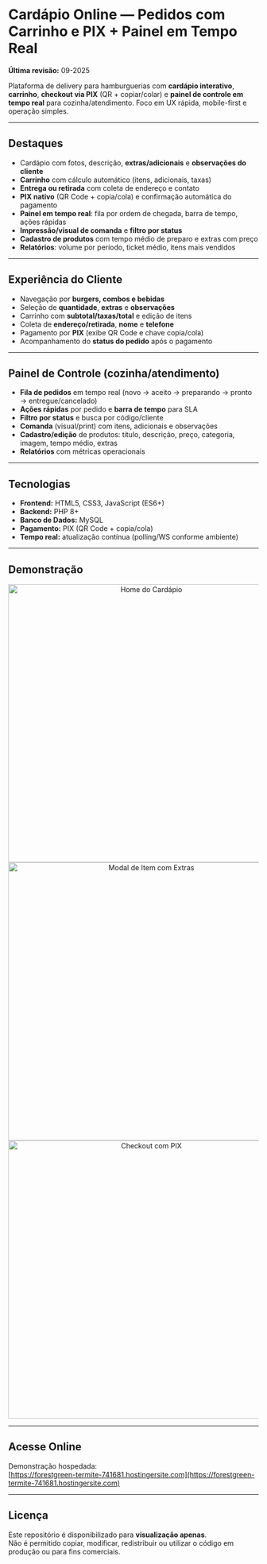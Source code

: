 # Cardápio Online — Pedidos com Carrinho e PIX + Painel em Tempo Real

**Última revisão:** 09-2025

Plataforma de delivery para hamburguerias com **cardápio interativo**, **carrinho**, **checkout via PIX** (QR + copiar/colar) e **painel de controle em tempo real** para cozinha/atendimento. Foco em UX rápida, mobile-first e operação simples.

---

## Destaques
- Cardápio com fotos, descrição, **extras/adicionais** e **observações do cliente**  
- **Carrinho** com cálculo automático (itens, adicionais, taxas)  
- **Entrega ou retirada** com coleta de endereço e contato  
- **PIX nativo** (QR Code + copia/cola) e confirmação automática do pagamento  
- **Painel em tempo real**: fila por ordem de chegada, barra de tempo, ações rápidas  
- **Impressão/visual de comanda** e **filtro por status**  
- **Cadastro de produtos** com tempo médio de preparo e extras com preço  
- **Relatórios**: volume por período, ticket médio, itens mais vendidos  

---

## Experiência do Cliente
- Navegação por **burgers, combos e bebidas**  
- Seleção de **quantidade**, **extras** e **observações**  
- Carrinho com **subtotal/taxas/total** e edição de itens  
- Coleta de **endereço/retirada**, **nome** e **telefone**  
- Pagamento por **PIX** (exibe QR Code e chave copia/cola)  
- Acompanhamento do **status do pedido** após o pagamento

---

## Painel de Controle (cozinha/atendimento)
- **Fila de pedidos** em tempo real (novo → aceito → preparando → pronto → entregue/cancelado)  
- **Ações rápidas** por pedido e **barra de tempo** para SLA  
- **Filtro por status** e busca por código/cliente  
- **Comanda** (visual/print) com itens, adicionais e observações  
- **Cadastro/edição** de produtos: título, descrição, preço, categoria, imagem, tempo médio, extras  
- **Relatórios** com métricas operacionais

---

## Tecnologias
- **Frontend:** HTML5, CSS3, JavaScript (ES6+)  
- **Backend:** PHP 8+  
- **Banco de Dados:** MySQL  
- **Pagamento:** PIX (QR Code + copia/cola)  
- **Tempo real:** atualização contínua (polling/WS conforme ambiente)

---

## Demonstração

<div align="center">
  <img src="https://github.com/user-attachments/assets/e416af6e-c2df-4139-84d5-75ab8b3a7f9a" alt="Home do Cardápio" height="560">
  <img src="https://github.com/user-attachments/assets/cff4a788-beec-411a-935a-68eafb2538c1" alt="Modal de Item com Extras" height="560">
  <img src="https://github.com/user-attachments/assets/a9f174ad-b96d-46d7-ad29-a778a4d43ffe" alt="Checkout com PIX" height="560">
</div>

---

## Acesse Online
Demonstração hospedada:  
[https://forestgreen-termite-741681.hostingersite.com](https://forestgreen-termite-741681.hostingersite.com)

---

## Licença
Este repositório é disponibilizado para **visualização apenas**.  
Não é permitido copiar, modificar, redistribuir ou utilizar o código em produção ou para fins comerciais.
